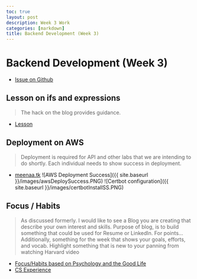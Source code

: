 ```yaml
---
toc: true
layout: post
description: Week 3 Work
categories: [markdown]
title: Backend Development (Week 3)
---
```

# Backend Development (Week 3)
- [Issue on Github](https://github.com/MAnn223/fastpages/issues/5) 

## Lesson on ifs and expressions 
> The hack on the blog provides guidance.

- [Lesson](https://mann223.github.io/fastpages/jupyter/2022/09/10/booleanLesson.html)

## Deployment on AWS
> Deployment is required for API and other labs that we are intending to do shortly. Each individual needs to show success in deployment.

- [meenaa.tk](http://meenaa.tk/)
![AWS Deployment Success]({{ site.baseurl }}/images/awsDeploySuccess.PNG)
![Certbot configuration]({{ site.baseurl }}/images/certbotInstallSS.PNG)

## Focus / Habits 
> As discussed formerly. I would like to see a Blog you are creating that describe your own interest and skills. Purpose of blog, is to build something that could be used for Resume or LinkedIn. For points…
> Additionally, something for the week that shows your goals, efforts, and vocab. Highlight something that is new to your panning from watching Harvard video

- [Focus/Habits based on Psychology and the Good Life](https://mann223.github.io/fastpages/markdown/2022/09/10/focusHabits.html)
- [CS Experience](https://mann223.github.io/fastpages/markdown/2022/09/10/csExp.html)